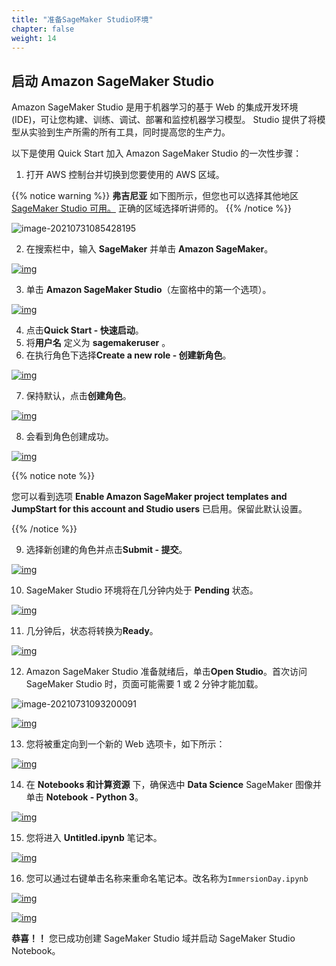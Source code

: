 ```yaml
---
title: "准备SageMaker Studio环境"
chapter: false
weight: 14
---
```


## 启动 Amazon SageMaker Studio

Amazon SageMaker Studio 是用于机器学习的基于 Web 的集成开发环境 (IDE)，可让您构建、训练、调试、部署和监控机器学习模型。 Studio 提供了将模型从实验到生产所需的所有工具，同时提高您的生产力。



以下是使用 Quick Start 加入 Amazon SageMaker Studio 的一次性步骤：

1. 打开 AWS 控制台并切换到您要使用的 AWS 区域。

{{% notice warning %}}
**弗吉尼亚** 如下图所示，但您也可以选择其他地区 [SageMaker Studio 可用。](https://docs.aws.amazon.com/sagemaker/latest/dg/studio.html) 正确的区域选择听讲师的。
{{% /notice %}}

![image-20210731085428195](/images/PredictiveMaintenance/image-20210731085428195.png)


2. 在搜索栏中，输入 **SageMaker** 并单击 **Amazon SageMaker**。

[![img](https://sagemaker-immersionday.workshop.aws/prerequisites/media/image23.png)](https://sagemaker-immersionday.workshop.aws/prerequisites/media/image23.png)

3. 单击 **Amazon SageMaker Studio**（左窗格中的第一个选项）。

[![img](https://sagemaker-immersionday.workshop.aws/prerequisites/media/image40.png)](https://sagemaker-immersionday.workshop.aws/prerequisites/media/image40.png)

4. 点击**Quick Start - 快速启动**。
5. 将**用户名** 定义为 **sagemakeruser** 。
6. 在执行角色下选择**Create a new role - 创建新角色**。

[![img](https://sagemaker-immersionday.workshop.aws/prerequisites/media/image24.png)](https://sagemaker-immersionday.workshop.aws/prerequisites/media/image24.png)

7. 保持默认，点击**创建角色**。

[![img](https://sagemaker-immersionday.workshop.aws/prerequisites/media/image25.png)](https://sagemaker-immersionday.workshop.aws/prerequisites/media/image25.png)

8. 会看到角色创建成功。

[![img](https://sagemaker-immersionday.workshop.aws/prerequisites/media/image26.png)](https://sagemaker-immersionday.workshop.aws/prerequisites/media/image26.png)



{{% notice note %}} 

您可以看到选项 **Enable Amazon SageMaker project templates and JumpStart for this account and Studio users** 已启用。保留此默认设置。 

{{% /notice %}}



9. 选择新创建的角色并点击**Submit - 提交**。

[![img](https://sagemaker-immersionday.workshop.aws/prerequisites/media/image27.png)](https://sagemaker-immersionday.workshop.aws/prerequisites/media/image27.png)

10. SageMaker Studio 环境将在几分钟内处于 **Pending** 状态。

[![img](https://sagemaker-immersionday.workshop.aws/prerequisites/media/image28.png)](https://sagemaker-immersionday.workshop.aws/prerequisites/media/image28.png)

11. 几分钟后，状态将转换为**Ready**。

[![img](https://sagemaker-immersionday.workshop.aws/prerequisites/media/image29.png)](https://sagemaker-immersionday.workshop.aws/prerequisites/media/image29.png)

12. Amazon SageMaker Studio 准备就绪后，单击**Open Studio**。首次访问 SageMaker Studio 时，页面可能需要 1 或 2 分钟才能加载。

![image-20210731093200091](/images/PredictiveMaintenance/image-20210731093200091.png)

[![img](https://sagemaker-immersionday.workshop.aws/prerequisites/media/image30.png)](https://sagemaker-immersionday.workshop.aws/prerequisites/media/image30.png)

13. 您将被重定向到一个新的 Web 选项卡，如下所示：

[![img](https://sagemaker-immersionday.workshop.aws/prerequisites/media/image31.png)](https://sagemaker-immersionday.workshop.aws/prerequisites/media/image31.png)

14. 在 **Notebooks 和计算资源** 下，确保选中 **Data Science** SageMaker 图像并单击 **Notebook - Python 3**。

[![img](https://sagemaker-immersionday.workshop.aws/prerequisites/media/image32.png)](https://sagemaker-immersionday.workshop.aws/prerequisites/media/image32.png)

15. 您将进入 **Untitled.ipynb** 笔记本。

[![img](https://sagemaker-immersionday.workshop.aws/prerequisites/media/image33.png)](https://sagemaker-immersionday.workshop.aws/prerequisites/media/image33.png)

16. 您可以通过右键单击名称来重命名笔记本。改名称为`ImmersionDay.ipynb`

[![img](https://sagemaker-immersionday.workshop.aws/prerequisites/media/image34.png)](https://sagemaker-immersionday.workshop.aws/prerequisites/media/image34.png)

[![img](https://sagemaker-immersionday.workshop.aws/prerequisites/media/image35.png)](https://sagemaker-immersionday.workshop.aws/prerequisites/media/image35.png)

**恭喜！！** 您已成功创建 SageMaker Studio 域并启动 SageMaker Studio Notebook。





